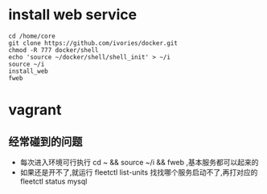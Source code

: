# install web service
    cd /home/core
    git clone https://github.com/ivories/docker.git
    chmod -R 777 docker/shell
    echo 'source ~/docker/shell/shell_init' > ~/i
    source ~/i
    install_web
    fweb

# vagrant

## 经常碰到的问题

* 每次进入环境可行执行 cd ~ && source ~/i && fweb ,基本服务都可以起来的 
* 如果还是开不了,就运行 fleetctl list-units 找找哪个服务启动不了,再打对应的 fleetctl status mysql

